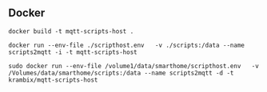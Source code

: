 ## Docker

    docker build -t mqtt-scripts-host .

    docker run --env-file ./scripthost.env   -v ./scripts:/data --name scripts2mqtt -i -t mqtt-scripts-host

    sudo docker run --env-file /volume1/data/smarthome/scripthost.env   -v /Volumes/data/smarthome/scripts:/data --name scripts2mqtt -d -t krambix/mqtt-scripts-host 